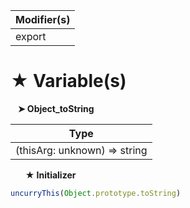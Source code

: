 | Modifier(s)                            |
|----------------------------------------|
| export |

# &#9733; Variable(s)

&nbsp;&nbsp; **&#10148; Object&#95;toString**

| Type                        |
|-----------------------------|
| (thisArg: unknown) =&gt; string |

&nbsp;&nbsp;&nbsp;&nbsp;&nbsp; **&#9733; Initializer**

```ts
uncurryThis(Object.prototype.toString)
```